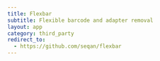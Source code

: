 ```yaml
---
title: Flexbar
subtitle: Flexible barcode and adapter removal
layout: app
category: third_party
redirect_to:
  - https://github.com/seqan/flexbar
---
```

